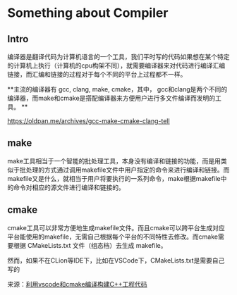 # Something about Compiler

## Intro

 编译器是翻译代码为计算机语言的一个工具，我们平时写的代码如果想在某个特定的计算机上执行（计算机的cpu构架不同），就需要编译器来对代码进行编译汇编链接，而汇编和链接的过程对于每个不同的平台上过程都不一样。 

**主流的编译器有 gcc, clang, make, cmake，其中， gcc和clang是两个不同的编译器，而make和cmake是搭配编译器来方便用户进行多文件编译而发明的工具。 **

 https://oldpan.me/archives/gcc-make-cmake-clang-tell 

## make

 make工具相当于一个智能的批处理工具，本身没有编译和链接的功能，而是用类似于批处理的方式通过调用makefile文件中用户指定的命令来进行编译和链接。而makefile又是什么，就相当于用户将要执行的一系列命令，make根据makefile中的命令对相应的源文件进行编译和链接的。 



## cmake

cmake工具可以非常方便地生成makefile文件。而且cmake可以跨平台生成对应平台能使用的makefile，无需自己根据每个平台的不同特性去修改。而cmake需要根据 CMakeLists.txt 文件（组态档）去生成 makefile。

然而，如果不在CLion等IDE下，比如在VSCode下，CMakeLists.txt是需要自己写的

来源：[利用vscode和cmake编译构建C++工程代码](https://oldpan.me/archives/use-vscode-cmake-tools-build-project)

